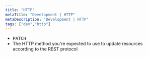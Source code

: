 ```yaml
---
title: "HTTP"
metaTitle: "Development | HTTP"
metaDescription: "Development | HTTP"
tags: ["dev","http"]
---
```


* <kbd>PATCH</kbd>
* The HTTP method you're expected to use to update resources according to the REST protocol

